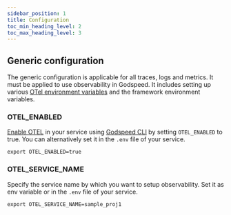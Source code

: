 ```yaml
---
sidebar_position: 1
title: Configuration
toc_min_heading_level: 2
toc_max_heading_level: 3
---
```


## Generic configuration
The generic configuration is applicable for all traces, logs and metrics. It must be applied to use observability in Godspeed. It includes setting up various [OTel environment variables](https://opentelemetry.io/docs/specs/otel/configuration/sdk-environment-variables/#general-sdk-configuration) and the framework environment variables.

### OTEL_ENABLED
[Enable OTEL](../CLI.md/#otel) in your service using [Godspeed CLI](../CLI.md) by setting `OTEL_ENABLED` to true. You can alternatively set it in the `.env` file of your service. 
```
export OTEL_ENABLED=true
```

### OTEL_SERVICE_NAME
Specify the service name by which you want to setup observability. Set it as env variable or in the `.env` file of your service. 
```
export OTEL_SERVICE_NAME=sample_proj1
```

<!-- Let's assume you have setup SigNoz as the exporter then you will see something like this: 
![Metrics](/img/Metrics.png)
![SigNozgraph](/img/SigNoz-graph.png)
![Traces](/img/Traces.png) -->
